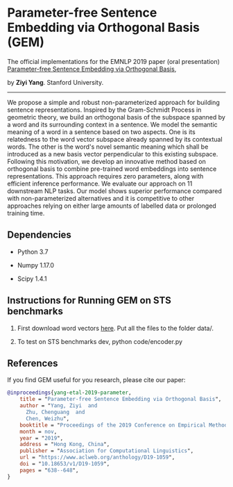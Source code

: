 # Parameter-free Sentence Embedding via Orthogonal Basis (GEM)

The official implementations for the EMNLP 2019 paper (oral presentation) 
[Parameter-free Sentence Embedding via Orthogonal Basis](https://arxiv.org/pdf/1810.00438.pdf), 

by __Ziyi Yang__. Stanford University.

-------------------------------------------------------------------------------------
We propose a simple and robust non-parameterized approach for building sentence representations. Inspired by the Gram-Schmidt Process in geometric theory, we build an orthogonal basis of the subspace spanned by a word and its surrounding context in a sentence. We model the semantic meaning of a word in a sentence based on two aspects. One is its relatedness to the word vector subspace already spanned by its contextual words. The other is the word's novel semantic meaning which shall be introduced as a new basis vector perpendicular to this existing subspace. Following this motivation, we develop an innovative method based on orthogonal basis to combine pre-trained word embeddings into sentence representations. This approach requires zero parameters, along with efficient inference performance. We evaluate our approach on 11 downstream NLP tasks. Our model shows superior performance compared with non-parameterized alternatives and it is competitive to other approaches relying on either large amounts of labelled data or prolonged training time.

## Dependencies

* Python 3.7

* Numpy 1.17.0

* Scipy 1.4.1

## Instructions for Running GEM on STS benchmarks

1. First download word vectors [here](https://drive.google.com/drive/folders/1FB5xJ1O8zZ8PiKygp0J7P9mShHv5AunI?usp=sharing). Put all the files to the folder data/.

2. To test on STS benchmarks dev, python code/encoder.py

## References
If you find GEM useful for you research, please cite our paper:
```bib
@inproceedings{yang-etal-2019-parameter,
    title = "Parameter-free Sentence Embedding via Orthogonal Basis",
    author = "Yang, Ziyi  and
      Zhu, Chenguang  and
      Chen, Weizhu",
    booktitle = "Proceedings of the 2019 Conference on Empirical Methods in Natural Language Processing and the 9th International Joint Conference on Natural Language Processing (EMNLP-IJCNLP)",
    month = nov,
    year = "2019",
    address = "Hong Kong, China",
    publisher = "Association for Computational Linguistics",
    url = "https://www.aclweb.org/anthology/D19-1059",
    doi = "10.18653/v1/D19-1059",
    pages = "638--648",
}
```
